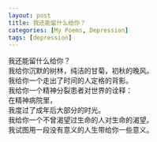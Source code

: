 ```yaml
---
layout: post
title: 我还能留什么给你？
categories: [My Poems, Depression]
tags: [depression]
---
```

我还能留什么给你？  
我给你沉默的树林，纯洁的甘菊，初秋的晚风。  
我给你一个走出了时间的人定格的背影。  
我给你一个精神分裂患者对世界的诠释：  
在精神病院里，  
我度过了成年后大部分的时光。  
我给你一个不曾渴望过生命的人对生命的渴望。  
我试图用一段没有意义的人生带给你一些意义。
